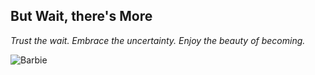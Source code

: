 ## But Wait, there's More

*Trust the wait. Embrace the uncertainty. Enjoy the beauty of becoming.*

![Barbie](https://i.kym-cdn.com/photos/images/newsfeed/001/390/981/e9e.jpg)

